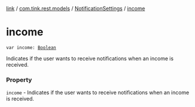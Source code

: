 [link](../../index.md) / [com.tink.rest.models](../index.md) / [NotificationSettings](index.md) / [income](./income.md)

# income

`var income: `[`Boolean`](https://kotlinlang.org/api/latest/jvm/stdlib/kotlin/-boolean/index.html)

Indicates if the user wants to receive notifications when an income is received.

### Property

`income` - Indicates if the user wants to receive notifications when an income is received.